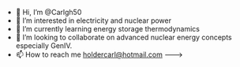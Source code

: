 - 👋 Hi, I’m @Carlgh50
- 👀 I’m interested in electricity and nuclear power
- 🌱 I’m currently learning energy storage thermodynamics
- 💞️ I’m looking to collaborate on advanced nuclear energy concepts especially GenIV.
- 📫 How to reach me holdercarl@hotmail.com
--->
